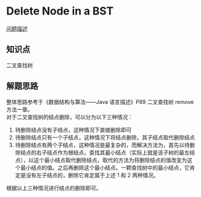 # Delete Node in a BST

[问题描述](https://leetcode.com/problems/delete-node-in-a-bst/)

## 知识点

二叉查找树

## 解题思路

整体思路参考于《数据结构与算法——Java 语言描述》P89 二叉查找树 remove 方法一章。  
对于二叉查找树的结点删除，可以分为以下三种情况：

1. 待删除结点没有子结点，这种情况下直接删除即可
2. 待删除结点只有一个子结点，这种情况下将结点删除，其子结点取代删除结点
3. 待删除结点有两个子结点，这种情况是最复杂的，而解决方法为，首先以待删除结点的右子结点作为根结点，查找其最小结点（实际上就是该子树的最左结点），以这个最小结点取代删除结点，取代的方法为将删除结点的值改变为这个最小结点的值。之后再删除这个最小结点。一颗查找树中的最小结点，它肯定是没有左子结点的，删除它肯定属于上述 1 和 2 两种情况。

根据以上三种情况进行结点的删除即可。
